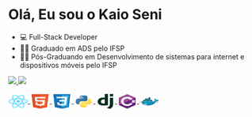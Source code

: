 <h1> Olá, Eu sou o Kaio Seni </h1>


- 💻 Full-Stack Developer
- 👨‍🎓 Graduado em ADS pelo IFSP 
- 👨‍🎓 Pós-Graduando em Desenvolvimento de sistemas para internet e dispositivos móveis pelo IFSP 

<div> 
  <a href="https://github.com/kaioseni">
  <img height="180em" src="https://github-readme-stats.vercel.app/api?username=kaioseni&show_icons=true&theme=midnight-purple&include_all_commits=true&count_private=true"/>
  <img height="180em" src="https://github-readme-stats.vercel.app/api/top-langs/?username=kaioseni&layout=compact&langs_count=16&theme=midnight-purple"/>
</div>
<br>

<div style="display: include_block><br>
  <img align="center" alt="Kaio-Js" height="30" width="40" src="https://raw.githubusercontent.com/devicons/devicon/master/icons/javascript/javascript-plain.svg">
  <img align="center" alt="Kaio-Js" height="30" width="40" src="https://raw.githubusercontent.com/devicons/devicon/master/icons/react/react-original.svg">
  <img align="center" alt="Kaio-Js" height="30" width="40" src="https://raw.githubusercontent.com/devicons/devicon/master/icons/html5/html5-original.svg">
  <img align="center" alt="Kaio-Js" height="30" width="40" src="https://raw.githubusercontent.com/devicons/devicon/master/icons/css3/css3-original.svg">
  <img align="center" alt="Kaio-Js" height="30" width="40" src="https://raw.githubusercontent.com/devicons/devicon/master/icons/python/python-original.svg">
  <img align="center" alt="Django" height="30" width="40" src="https://raw.githubusercontent.com/devicons/devicon/master/icons/django/django-plain.svg">
  <img align="center" alt="Kaio-Js" height="30" width="40" src="https://raw.githubusercontent.com/devicons/devicon/master/icons/csharp/csharp-original.svg">
  <img align="center" alt="Docker" height="30" width="40" src="https://raw.githubusercontent.com/devicons/devicon/master/icons/docker/docker-original.svg">
</div>

<!--![Snake animation](https://github.com/kaioseni/kaioseni/blob/output/github-contribution-grid-snake.svg) --> 
